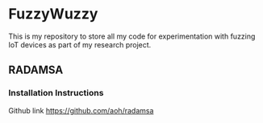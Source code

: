 # FuzzyWuzzy
This is my repository to store all my code for experimentation with fuzzing IoT devices as part of my research project.

## RADAMSA
### Installation Instructions

Github link https://github.com/aoh/radamsa

